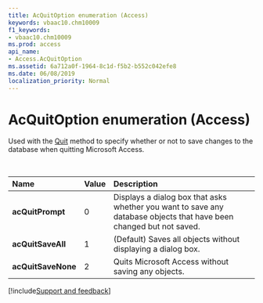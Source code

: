 ```yaml
---
title: AcQuitOption enumeration (Access)
keywords: vbaac10.chm10009
f1_keywords:
- vbaac10.chm10009
ms.prod: access
api_name:
- Access.AcQuitOption
ms.assetid: 6a712a0f-1964-8c1d-f5b2-b552c042efe8
ms.date: 06/08/2019
localization_priority: Normal
---
```



# AcQuitOption enumeration (Access)

Used with the [Quit](Access.Application.Quit.md) method to specify whether or not to save changes to the database when quitting Microsoft Access.

<br/>

|Name|Value|Description|
|:-----|:-----|:-----|
|**acQuitPrompt**|0|Displays a dialog box that asks whether you want to save any database objects that have been changed but not saved. |
|**acQuitSaveAll**|1|(Default) Saves all objects without displaying a dialog box.|
|**acQuitSaveNone**|2|Quits Microsoft Access without saving any objects.|

[!include[Support and feedback](~/includes/feedback-boilerplate.md)]